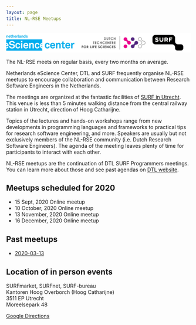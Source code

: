 ```yaml
---
layout: page
title: NL-RSE Meetups
---
```

![Logo Banner](/img/meetups/logo-banner.jpg)

The NL-RSE meets on regular basis, every two months on average.

Netherlands eScience Center, DTL and SURF frequently organise NL-RSE meetups to encourage
collaboration and communication between Research Software Engineers in the Netherlands.

The meetings are organized at the fantastic facilities of
[SURF in Utrecht](https://www.surf.nl/over-surf/contact/routebeschrijving-surf-surfmarket-en-surfnet/index.html).
This venue is less than 5 minutes walking distance from the central railway station in Utrecht,
direction of Hoog Catharijne.

Topics of the lectures and hands-on workshops range from new developments in programming languages
and frameworks to practical tips for research software engineering, and more.
Speakers are usually but not exclusively members of the NL-RSE community (i.e. Dutch Research Software Engineers). The agenda of the meeting leaves plenty of time for participants to interact with each other.

NL-RSE meetups are the continuation of DTL SURF Programmers meetings. You can learn more about those and see past agendas on [DTL website](https://www.dtls.nl/community/meetings/programmers-meetings/).

## Meetups scheduled for 2020
* 15 Sept, 2020 Online meetup
* 10 October, 2020 Online meetup
* 13 November, 2020 Online meetup
* 16 December, 2020 Online meetup

## Past meetups
* [2020-03-13](/events/2020-03-13-meetup.html)
## Location of in person events

SURFmarket, SURFnet, SURF-bureau <br />
Kantoren Hoog Overborch (Hoog Catharijne) <br />
3511 EP Utrecht <br />
Moreelsepark 48 <br />

[Google Directions](https://www.google.com/maps/dir//Moreelsepark+48,+3511+EP+Utrecht/@52.0890566,5.1112767,17z/data=!4m17!1m7!3m6!1s0x47c66f5cf0744629:0xd26462bf1e621a9a!2sMoreelsepark+48,+3511+EP+Utrecht!3b1!8m2!3d52.0890566!4d5.1134654!4m8!1m0!1m5!1m1!1s0x47c66f5cf0744629:0xd26462bf1e621a9a!2m2!1d5.1134654!2d52.0890566!3e1)

